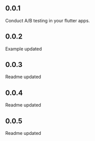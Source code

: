 ## 0.0.1

Conduct A/B testing in your flutter apps.

## 0.0.2
Example updated

## 0.0.3
Readme updated

## 0.0.4
Readme updated

## 0.0.5
Readme updated